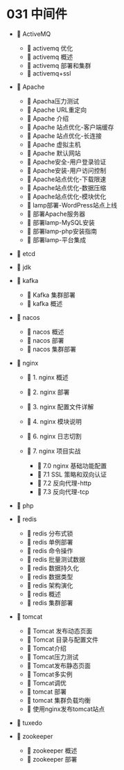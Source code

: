 # 031 中间件

* 📑 ActiveMQ

  * 📄 activemq 优化
  * 📄 activemq 概述
  * 📄 activemq 部署和集群
  * 📄 activemq+ssl
* 📑 Apache

  * 📄 Apacha压力测试
  * 📄 Apache URL重定向
  * 📄 Apache 介绍
  * 📄 Apache 站点优化-客户端缓存
  * 📄 Apache 站点优化-长连接
  * 📄 Apache 虚拟主机
  * 📄 Apache 默认网站
  * 📄 Apache安全-用户登录验证
  * 📄 Apache安装-用户访问控制
  * 📄 Apache站点优化-下载限速
  * 📄 Apache站点优化-数据压缩
  * 📄 Apache站点优化-模块优化
  * 📄 lamp部署-WordPress站点上线
  * 📄 部署Apache服务器
  * 📄 部署lamp-MySQL安装
  * 📄 部署lamp-php安装指南
  * 📄 部署lamp-平台集成
* 📄 etcd
* 📄 jdk
* 📑 kafka

  * 📄 Kafka 集群部署
  * 📄 kafka 概述
* 📑 nacos

  * 📄 nacos 概述
  * 📄 nacos 部署
  * 📄 nacos 集群部署
* 📑 nginx

  * 📄 1. nginx 概述
  * 📄 2. nginx 部署
  * 📄 3. nginx 配置文件详解
  * 📄 4. nginx 模块说明
  * 📄 6. nginx 日志切割
  * 📑 7. nginx 项目实战

    * 📄 7.0 nginx 基础功能配置
    * 📄 7.1 SSL 策略和双向认证
    * 📄 7.2 反向代理-http
    * 📄 7.3 反向代理-tcp
* 📄 php
* 📑 redis

  * 📄 redis 分布式锁
  * 📄 redis 单例部署
  * 📄 redis 命令操作
  * 📄 redis 批量测试数据
  * 📄 redis 数据持久化
  * 📄 redis 数据类型
  * 📄 redis 架构演化
  * 📄 redis 概述
  * 📄 redis 集群部署
* 📑 tomcat

  * 📄 Tomcat 发布动态页面
  * 📄 Tomcat 目录与配置文件
  * 📄 Tomcat介绍
  * 📄 Tomcat压力测试
  * 📄 Tomcat发布静态页面
  * 📄 Tomcat多实例
  * 📄 Tomcat调优
  * 📄 tomcat 部署
  * 📄 tomcat 集群负载均衡
  * 📄 使用nginx发布tomcat站点
* 📄 tuxedo
* 📑 zookeeper

  * 📄 zookeeper 概述
  * 📄 zookeeper 部署

‍
